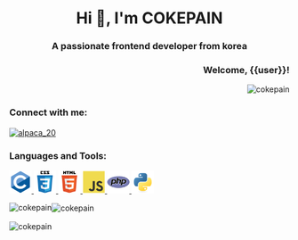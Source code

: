 <h1 align="center">Hi 👋, I'm COKEPAIN</h1>
<h3 align="center">A passionate frontend developer from korea</h3>

<h3 align="right">Welcome, {{user}}! </h3>
<p align="right"> <img src="https://komarev.com/ghpvc/?username=cokepain&label=Profile%20views&color=0e75b6&style=flat" alt="cokepain" /> </p>

<h3 align="left">Connect with me:</h3>
<p align="left">
<a href="https://discord.gg/alpaca_20" target="blank"><img align="center" src="https://raw.githubusercontent.com/rahuldkjain/github-profile-readme-generator/master/src/images/icons/Social/discord.svg" alt="alpaca_20" height="30" width="40" /></a>
</p>

<h3 align="left">Languages and Tools:</h3>
<p align="left"> <a href="https://www.cprogramming.com/" target="_blank" rel="noreferrer"> <img src="https://raw.githubusercontent.com/devicons/devicon/master/icons/c/c-original.svg" alt="c" width="40" height="40"/> </a> <a href="https://www.w3schools.com/css/" target="_blank" rel="noreferrer"> <img src="https://raw.githubusercontent.com/devicons/devicon/master/icons/css3/css3-original-wordmark.svg" alt="css3" width="40" height="40"/> </a> <a href="https://www.w3.org/html/" target="_blank" rel="noreferrer"> <img src="https://raw.githubusercontent.com/devicons/devicon/master/icons/html5/html5-original-wordmark.svg" alt="html5" width="40" height="40"/> </a> <a href="https://developer.mozilla.org/en-US/docs/Web/JavaScript" target="_blank" rel="noreferrer"> <img src="https://raw.githubusercontent.com/devicons/devicon/master/icons/javascript/javascript-original.svg" alt="javascript" width="40" height="40"/> </a> <a href="https://www.php.net" target="_blank" rel="noreferrer"> <img src="https://raw.githubusercontent.com/devicons/devicon/master/icons/php/php-original.svg" alt="php" width="40" height="40"/> </a> <a href="https://www.python.org" target="_blank" rel="noreferrer"> <img src="https://raw.githubusercontent.com/devicons/devicon/master/icons/python/python-original.svg" alt="python" width="40" height="40"/> </a> </p>


<p><img align="left" src="https://github-readme-stats.vercel.app/api/top-langs?username=cokepain&show_icons=true&locale=en&layout=compact" alt="cokepain" /></p>

<p><img align="center" src="https://github-readme-stats.vercel.app/api?username=cokepain&show_icons=true&locale=en" alt="cokepain" /></p>

<p><img align="center" src="https://github-readme-streak-stats.herokuapp.com/?user=cokepain&" alt="cokepain" /></p>
